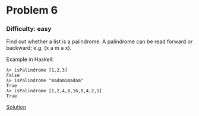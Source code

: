 # Problem 6
### Difficulty: easy
Find out whether a list is a palindrome. A palindrome can be read forward or backward; e.g. (x a m a x).

Example in Haskell:

```
λ> isPalindrome [1,2,3]
False
λ> isPalindrome "madamimadam"
True
λ> isPalindrome [1,2,4,8,16,8,4,2,1]
True
```
[Solution](https://wiki.haskell.org/99_questions/Solutions/6)
